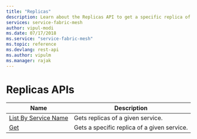 ```yaml
---
title: "Replicas"
description: Learn about the Replicas API to get a specific replica of a given service in Service Fabric Mesh API resource manager.
services: service-fabric-mesh
author: vipul-modi
ms.date: 07/17/2018
ms.service: "service-fabric-mesh"
ms.topic: reference
ms.devlang: rest-api
ms.author: vipulm
ms.manager: rajak
---
```

# Replicas APIs

| Name | Description |
| --- | --- |
| [List By Service Name](sfmeshrp-api-replica_listbyservicename.md) | Gets replicas of a given service.<br/> |
| [Get](sfmeshrp-api-replica_get.md) | Gets a specific replica of a given service.<br/> |

